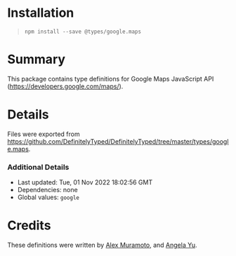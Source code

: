 # Installation
> `npm install --save @types/google.maps`

# Summary
This package contains type definitions for Google Maps JavaScript API (https://developers.google.com/maps/).

# Details
Files were exported from https://github.com/DefinitelyTyped/DefinitelyTyped/tree/master/types/google.maps.

### Additional Details
 * Last updated: Tue, 01 Nov 2022 18:02:56 GMT
 * Dependencies: none
 * Global values: `google`

# Credits
These definitions were written by [Alex Muramoto](https://github.com/amuramoto), and [Angela Yu](https://github.com/wangela).
